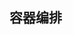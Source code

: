 <!--
 * @Description: 容器编排
 * @Version: Beta1.0
 * @Author: 【B站&公众号】Rong姐姐好可爱
 * @Date: 2022-04-19 08:38:39
 * @LastEditors: 【B站&公众号】Rong姐姐好可爱
 * @LastEditTime: 2022-04-19 08:38:40
-->


## 容器编排